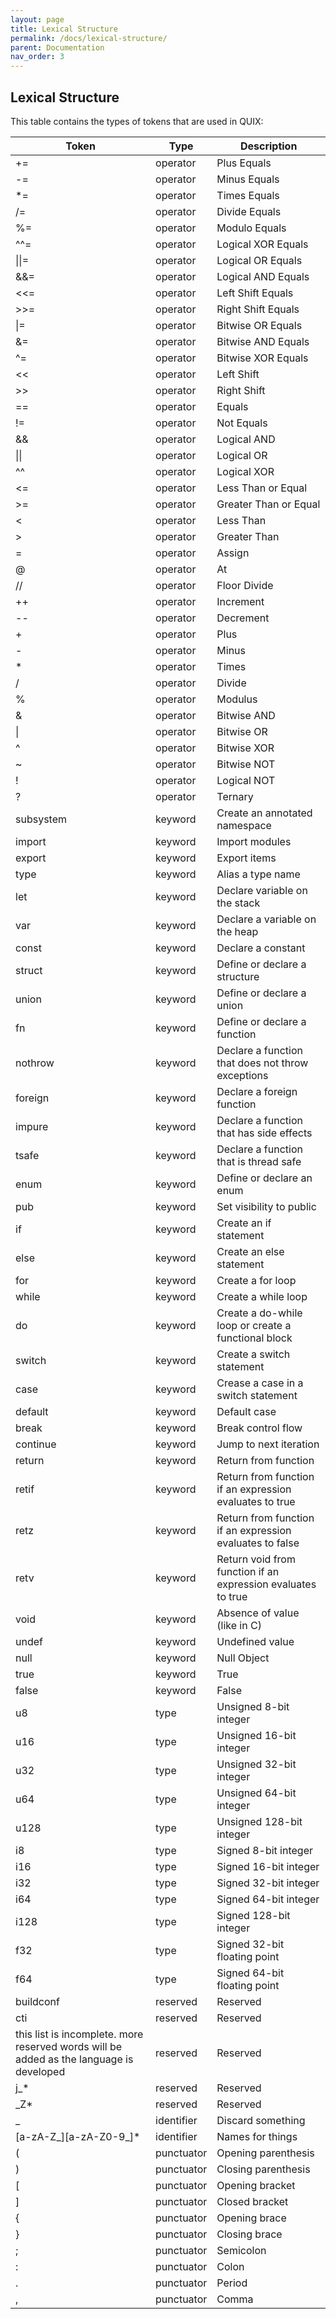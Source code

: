 ```yaml
---
layout: page
title: Lexical Structure
permalink: /docs/lexical-structure/
parent: Documentation
nav_order: 3
---
```


Lexical Structure
---

This table contains the types of tokens that are used in QUIX:

| Token | Type | Description |
| ---- | ---- | ---- |
| += | operator | Plus Equals |
| -= | operator | Minus Equals |
| \*= | operator | Times Equals |
| /= | operator | Divide Equals |
| %= | operator | Modulo Equals |
| ^^= | operator | Logical XOR Equals |
| \|\|= | operator | Logical OR Equals |
| &&= | operator | Logical AND Equals |
| <<= | operator | Left Shift Equals |
| >>= | operator | Right Shift Equals |
| \|= | operator | Bitwise OR Equals |
| &= | operator | Bitwise AND Equals |
| ^= | operator | Bitwise XOR Equals |
| << | operator | Left Shift |
| >> | operator | Right Shift |
| == | operator | Equals |
| != | operator | Not Equals |
| && | operator | Logical AND |
| \|\| | operator | Logical OR |
| ^^ | operator | Logical XOR |
| <= | operator | Less Than or Equal |
| >= | operator | Greater Than or Equal |
| < | operator | Less Than |
| > | operator | Greater Than |
| = | operator | Assign |
| @ | operator | At |
| // | operator | Floor Divide |
| ++ | operator | Increment |
| -- | operator | Decrement |
| + | operator | Plus |
| - | operator | Minus |
| \* | operator | Times |
| / | operator | Divide |
| % | operator | Modulus |
| & | operator | Bitwise AND |
| \| | operator | Bitwise OR |
| ^ | operator | Bitwise XOR |
| ~ | operator | Bitwise NOT |
| ! | operator | Logical NOT |
| ? | operator | Ternary |
| subsystem | keyword | Create an annotated namespace |
| import | keyword | Import modules |
| export | keyword | Export items |
| type | keyword | Alias a type name |
| let | keyword | Declare variable on the stack |
| var | keyword | Declare a variable on the heap |
| const | keyword | Declare a constant |
| struct | keyword | Define or declare a structure |
| union | keyword | Define or declare a union |
| fn | keyword | Define or declare a function |
| nothrow | keyword | Declare a function that does not throw exceptions |
| foreign | keyword | Declare a foreign function |
| impure | keyword | Declare a function that has side effects |
| tsafe | keyword | Declare a function that is thread safe |
| enum | keyword | Define or declare an enum |
| pub | keyword | Set visibility to public |
| if | keyword | Create an if statement |
| else | keyword | Create an else statement |
| for | keyword | Create a for loop |
| while | keyword | Create a while loop |
| do | keyword | Create a do-while loop or create a functional block |
| switch | keyword | Create a switch statement |
| case | keyword | Crease a case in a switch statement |
| default | keyword | Default case |
| break | keyword | Break control flow |
| continue | keyword | Jump to next iteration |
| return | keyword | Return from function |
| retif | keyword | Return from function if an expression evaluates to true |
| retz | keyword | Return from function if an expression evaluates to false |
| retv | keyword | Return void from function if an expression evaluates to true |
| void | keyword | Absence of value (like in C) |
| undef | keyword | Undefined value |
| null | keyword | Null Object |
| true | keyword | True |
| false | keyword | False |
| u8 | type | Unsigned 8-bit integer |
| u16 | type | Unsigned 16-bit integer |
| u32 | type | Unsigned 32-bit integer |
| u64 | type | Unsigned 64-bit integer |
| u128 | type | Unsigned 128-bit integer |
| i8 | type | Signed 8-bit integer |
| i16 | type | Signed 16-bit integer |
| i32 | type | Signed 32-bit integer |
| i64 | type | Signed 64-bit integer |
| i128 | type | Signed 128-bit integer |
| f32 | type | Signed 32-bit floating point |
| f64 | type | Signed 64-bit floating point |
| buildconf | reserved | Reserved |
| cti | reserved | Reserved |
| this list is incomplete. more reserved words will be added as the language is developed | reserved | Reserved |
| j_* | reserved | Reserved |
| _Z* | reserved | Reserved |
| _ | identifier | Discard something |
| \[a-zA-Z_]\[a-zA-Z0-9_]* | identifier | Names for things |
| ( | punctuator | Opening parenthesis |
| ) | punctuator | Closing  parenthesis |
| \[ | punctuator | Opening bracket |
| ] | punctuator | Closed bracket |
| { | punctuator | Opening brace |
| } | punctuator | Closing brace |
| ; | punctuator | Semicolon |
| : | punctuator | Colon |
| . | punctuator | Period |
| , | punctuator | Comma |
